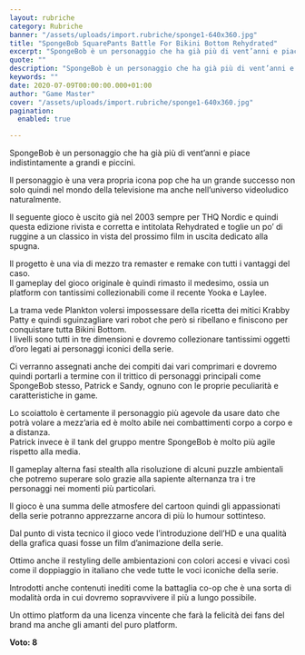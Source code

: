 ```yaml
---
layout: rubriche
category: Rubriche
banner: "/assets/uploads/import.rubriche/sponge1-640x360.jpg"
title: "SpongeBob SquarePants Battle For Bikini Bottom Rehydrated"
excerpt: "SpongeBob è un personaggio che ha già più di vent’anni e piace indistintamente a grandi e piccini. Il personaggio è una vera propria icona pop che ha un grande successo non solo quindi nel mondo della televisione ma anche nell’universo videoludico naturalmente. Il seguente gioco è uscito già nel 2003 sempre per THQ Nordic e [&hellip"
quote: ""
description: "SpongeBob è un personaggio che ha già più di vent’anni e piace indistintamente a grandi e piccini. Il personaggio è una vera propria icona pop che ha un grande successo non solo quindi nel mondo della televisione ma anche nell’universo videoludico naturalmente. Il seguente gioco è uscito già nel 2003 sempre per THQ Nordic e [&hellip"
keywords: ""
date: 2020-07-09T00:00:00.000+01:00
author: "Game Master"
cover: "/assets/uploads/import.rubriche/sponge1-640x360.jpg"
pagination:
  enabled: true

---
```


SpongeBob è un personaggio che ha già più di vent’anni e piace indistintamente a grandi e piccini.

Il personaggio è una vera propria icona pop che ha un grande successo non solo quindi nel mondo della televisione ma anche nell’universo videoludico naturalmente.

Il seguente gioco è uscito già nel 2003 sempre per THQ Nordic e quindi questa edizione rivista e corretta e intitolata Rehydrated e toglie un po’ di ruggine a un classico in vista del prossimo film in uscita dedicato alla spugna.

Il progetto è una via di mezzo tra remaster e remake con tutti i vantaggi del caso.  
Il gameplay del gioco originale è quindi rimasto il medesimo, ossia un platform con tantissimi collezionabili come il recente Yooka e Laylee.

La trama vede Plankton volersi impossessare della ricetta dei mitici Krabby Patty e quindi sguinzagliare vari robot che però si ribellano e finiscono per conquistare tutta Bikini Bottom.  
I livelli sono tutti in tre dimensioni e dovremo collezionare tantissimi oggetti d’oro legati ai personaggi iconici della serie.

Ci verranno assegnati anche dei compiti dai vari comprimari e dovremo quindi portarli a termine con il trittico di personaggi principali come SpongeBob stesso, Patrick e Sandy, ognuno con le proprie peculiarità e caratteristiche in game.

Lo scoiattolo è certamente il personaggio più agevole da usare dato che potrà volare a mezz’aria ed è molto abile nei combattimenti corpo a corpo e a distanza.  
Patrick invece è il tank del gruppo mentre SpongeBob è molto più agile rispetto alla media.

Il gameplay alterna fasi stealth alla risoluzione di alcuni puzzle ambientali che potremo superare solo grazie alla sapiente alternanza tra i tre personaggi nei momenti più particolari.

Il gioco è una summa delle atmosfere del cartoon quindi gli appassionati della serie potranno apprezzarne ancora di più lo humour sottinteso.

Dal punto di vista tecnico il gioco vede l’introduzione dell’HD e una qualità della grafica quasi fosse un film d’animazione della serie.

Ottimo anche il restyling delle ambientazioni con colori accesi e vivaci così come il doppiaggio in italiano che vede tutte le voci iconiche della serie.

Introdotti anche contenuti inediti come la battaglia co-op che è una sorta di modalità orda in cui dovremo sopravvivere il più a lungo possibile.

Un ottimo platform da una licenza vincente che farà la felicità dei fans del brand ma anche gli amanti del puro platform.

**Voto: 8** 